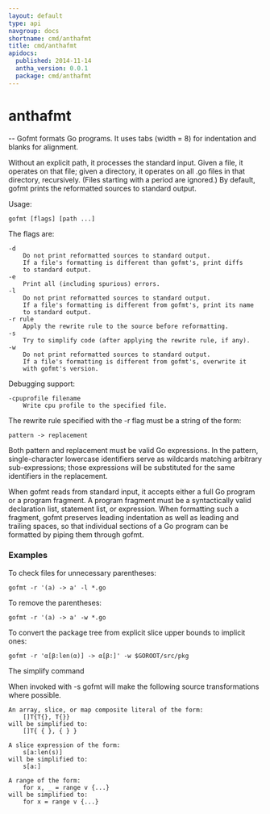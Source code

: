 ```yaml
---
layout: default
type: api
navgroup: docs
shortname: cmd/anthafmt
title: cmd/anthafmt
apidocs:
  published: 2014-11-14
  antha_version: 0.0.1
  package: cmd/anthafmt
---
```

# anthafmt
--
Gofmt formats Go programs. It uses tabs (width = 8) for indentation and blanks
for alignment.

Without an explicit path, it processes the standard input. Given a file, it
operates on that file; given a directory, it operates on all .go files in that
directory, recursively. (Files starting with a period are ignored.) By default,
gofmt prints the reformatted sources to standard output.

Usage:

    gofmt [flags] [path ...]

The flags are:

    -d
    	Do not print reformatted sources to standard output.
    	If a file's formatting is different than gofmt's, print diffs
    	to standard output.
    -e
    	Print all (including spurious) errors.
    -l
    	Do not print reformatted sources to standard output.
    	If a file's formatting is different from gofmt's, print its name
    	to standard output.
    -r rule
    	Apply the rewrite rule to the source before reformatting.
    -s
    	Try to simplify code (after applying the rewrite rule, if any).
    -w
    	Do not print reformatted sources to standard output.
    	If a file's formatting is different from gofmt's, overwrite it
    	with gofmt's version.

Debugging support:

    -cpuprofile filename
    	Write cpu profile to the specified file.

The rewrite rule specified with the -r flag must be a string of the form:

    pattern -> replacement

Both pattern and replacement must be valid Go expressions. In the pattern,
single-character lowercase identifiers serve as wildcards matching arbitrary
sub-expressions; those expressions will be substituted for the same identifiers
in the replacement.

When gofmt reads from standard input, it accepts either a full Go program or a
program fragment. A program fragment must be a syntactically valid declaration
list, statement list, or expression. When formatting such a fragment, gofmt
preserves leading indentation as well as leading and trailing spaces, so that
individual sections of a Go program can be formatted by piping them through
gofmt.


### Examples

To check files for unnecessary parentheses:

    gofmt -r '(a) -> a' -l *.go

To remove the parentheses:

    gofmt -r '(a) -> a' -w *.go

To convert the package tree from explicit slice upper bounds to implicit ones:

    gofmt -r 'α[β:len(α)] -> α[β:]' -w $GOROOT/src/pkg


The simplify command

When invoked with -s gofmt will make the following source transformations where
possible.

    An array, slice, or map composite literal of the form:
    	[]T{T{}, T{}}
    will be simplified to:
    	[]T{ { }, { } }

    A slice expression of the form:
    	s[a:len(s)]
    will be simplified to:
    	s[a:]

    A range of the form:
    	for x, _ = range v {...}
    will be simplified to:
    	for x = range v {...}
